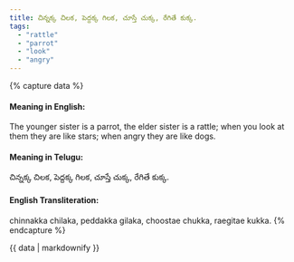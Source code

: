 ```yaml
---
title: చిన్నక్క చిలక, పెద్దక్క గిలక, చూస్తే చుక్క, రేగితే కుక్క.
tags:
  - "rattle"
  - "parrot"
  - "look"
  - "angry"
---
```


{% capture data %}
#### Meaning in English:
The younger sister is a parrot, the elder sister is a rattle; when you look at them they are like stars; when angry they are like dogs.

#### Meaning in Telugu:
చిన్నక్క చిలక, పెద్దక్క గిలక, చూస్తే చుక్క, రేగితే కుక్క.

#### English Transliteration:
chinnakka chilaka, peddakka gilaka, choostae chukka, raegitae kukka.
{% endcapture %}

{{ data | markdownify }}


